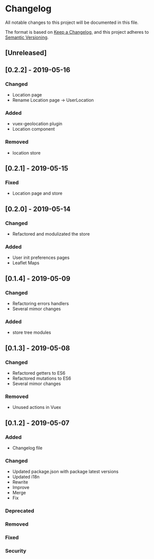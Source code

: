 # Changelog

All notable changes to this project will be documented in this file.

The format is based on [Keep a Changelog](https://keepachangelog.com/en/1.0.0/),
and this project adheres to [Semantic Versioning](https://semver.org/spec/v2.0.0.html).

## [Unreleased]

## [0.2.2] - 2019-05-16

### Changed

- Location page
- Rename Location page -> UserLocation

### Added

- vuex-geolocation plugin
- Location component

### Removed

- location store

## [0.2.1] - 2019-05-15

### Fixed

- Location page and store

## [0.2.0] - 2019-05-14

### Changed

- Refactored and modulizated the store

### Added

- User init preferences pages
- Leaflet Maps

## [0.1.4] - 2019-05-09

### Changed

- Refactoring errors handlers
- Several mimor changes

### Added

- store tree modules

## [0.1.3] - 2019-05-08

### Changed

- Refactored getters to ES6
- Refactored mutations to ES6
- Several mimor changes

### Removed

- Unused actions in Vuex

## [0.1.2] - 2019-05-07

### Added

- Changelog file

### Changed

- Updated package.json with package latest versions
- Updated i18n
- Rewrite
- Improve
- Merge
- Fix

### Deprecated

### Removed

### Fixed

### Security
